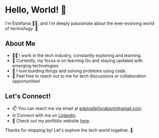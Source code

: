 # Hello, World! 👋

I'm Estefania 👩‍💻, and I'm deeply passionate about the ever-evolving world of technology. 🌟


## About Me
- 👩‍💼 I work in the tech industry, constantly exploring and learning.
- 🌱 Currently, my focus is on learning Go and staying updated with emerging technologies.
- 🚀 I love building things and solving problems using code.
- 💬 Feel free to reach out to me for tech discussions or collaboration opportunities!

## Let's Connect!
- 📫 You can reach me via email at [edelvallefiorabanti@gmail.com](mailto:edelvallefiorabanti@gmail.com).
- 🌐 Connect with me on [Linkedin](https://www.linkedin.com/in/estefania-del-valle-fiorabanti).
- 🔗 Check out my portfolio website [here](https://estefaniadel.github.io/website/#home).

Thanks for stopping by! Let's explore the tech world together. 🚀
